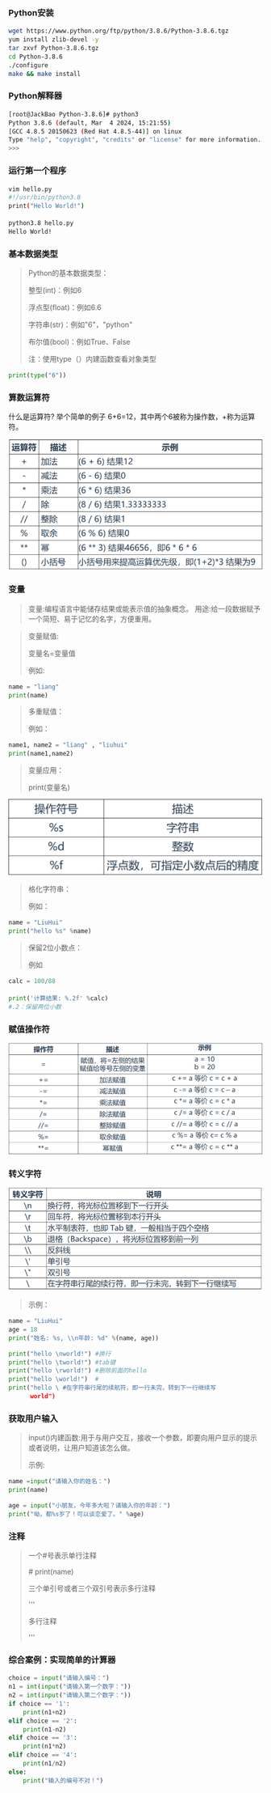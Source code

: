 ### Python安装

```bash
wget https://www.python.org/ftp/python/3.8.6/Python-3.8.6.tgz
yum install zlib-devel -y
tar zxvf Python-3.8.6.tgz
cd Python-3.8.6
./configure
make && make install
```

### Python解释器

```bash
[root@JackBao Python-3.8.6]# python3
Python 3.8.6 (default, Mar  4 2024, 15:21:55) 
[GCC 4.8.5 20150623 (Red Hat 4.8.5-44)] on linux
Type "help", "copyright", "credits" or "license" for more information.
>>> 
```

### 运行第一个程序

```bash
vim hello.py
#!/usr/bin/python3.8
print("Hello World!")

python3.8 hello.py
Hello World!
```

### 基本数据类型

> Python的基本数据类型：
>
> 整型(int)：例如6
>
> 浮点型(float)：例如6.6
>
> 字符串(str)：例如"6"，"python"
>
> 布尔值(bool)：例如True、False
>
> 注：使用type（）内建函数查看对象类型

```python
print(type("6"))
```

### 算数运算符

什么是运算符?
举个简单的例子 6+6=12，其中两个6被称为操作数，+称为运算符。

![image-20240304153407259](assets/Python基础知识/image-20240304153407259.png)

### 变量

> 变量:编程语言中能储存结果或能表示值的抽象概念。
> 用途:给一段数据赋予一个简短、易于记忆的名字，方便重用。

> 变量赋值:
>
> 变量名=变量值
>
> 例如:

```python
name = "liang"
print(name)
```

> 多重赋值：
>
> 例如：

```python
name1, name2 = "liang" , "liuhui"
print(name1,name2)
```

> 变量应用：
>
> print(变量名)

![image-20240304154701741](assets/Python基础知识/image-20240304154701741.png)

> 格化字符串：
>
> 例如：

```python
name = "LiuHui"
print("hello %s" %name)
```

> 保留2位小数点：
>
> 例如

```python
calc = 100/88

print('计算结果: %.2f' %calc)
#.2：保留两位小数
```

### 赋值操作符

![image-20240304155017896](assets/Python基础知识/image-20240304155017896.png)

### 转义字符

![image-20240304155158267](assets/Python基础知识/image-20240304155158267.png)

> 示例：

```python
name = "LiuHui"
age = 18
print("姓名: %s, \\n年龄: %d" %(name, age))
```

```python
print("hello \nworld!") #换行
print("hello \tworld!") #tab键
print("hello \rworld!") #删除前面的hello 
print("hello \world!")  #
print("hello \ #在字符串行尾的续航符，即一行未完，转到下一行继续写
      world")
```

### 获取用户输入

> input()内建函数:用于与用户交互，接收一个参数，即要向用户显示的提示或者说明，让用户知道该怎么做。
>
> 示例:

```python
name =input("请输入你的姓名：")
print(name)
```

```python
age = input("小朋友，今年多大啦？请输入你的年龄：")
print("呦，都%s岁了！可以谈恋爱了。" %age)
```

### 注释

> 一个#号表示单行注释
>
> \# print(name)
>
> 三个单引号或者三个双引号表示多行注释
>
> '''
>
> 多行注释
>
> '''

### 综合案例：实现简单的计算器

```python
choice = input("请输入编号：")
n1 = int(input("请输入第一个数字："))
n2 = int(input("请输入第二个数字："))
if choice == '1':
    print(n1+n2)
elif choice == '2':
    print(n1-n2)
elif choice == '3':
    print(n1*n2)
elif choice == '4':
    print(n1/n2)
else:
    print("输入的编号不对！")
```
